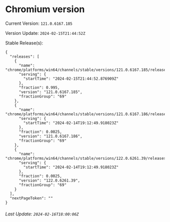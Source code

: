 # Chromium version

Current Version: `121.0.6167.185`

Version Update: `2024-02-15T21:44:52Z`

Stable Release(s):
```
{
  "releases": [
    {
      "name": "chrome/platforms/win64/channels/stable/versions/121.0.6167.185/releases/1708033492",
      "serving": {
        "startTime": "2024-02-15T21:44:52.876909Z"
      },
      "fraction": 0.995,
      "version": "121.0.6167.185",
      "fractionGroup": "69"
    },
    {
      "name": "chrome/platforms/win64/channels/stable/versions/121.0.6167.186/releases/1707937969",
      "serving": {
        "startTime": "2024-02-14T19:12:49.918023Z"
      },
      "fraction": 0.0025,
      "version": "121.0.6167.186",
      "fractionGroup": "69"
    },
    {
      "name": "chrome/platforms/win64/channels/stable/versions/122.0.6261.39/releases/1707937969",
      "serving": {
        "startTime": "2024-02-14T19:12:49.918023Z"
      },
      "fraction": 0.0025,
      "version": "122.0.6261.39",
      "fractionGroup": "69"
    }
  ],
  "nextPageToken": ""
}
```

###### Last Update: `2024-02-16T18:00:06Z`
        